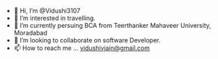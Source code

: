 - 👋 Hi, I’m @Vidushi3107
- 👀 I’m interested in travelling.
- 🌱 I’m currently persuing BCA from Teerthanker Mahaveer University, Moradabad 
- 💞️ I’m looking to collaborate on software Developer.
- 📫 How to reach me ... vidushivjain@gmail.com


<!---
Vidushi3107/Vidushi3107 is a ✨ special ✨ repository because its `README.md` (this file) appears on your GitHub profile.
You can click the Preview link to take a look at your changes.
--->
